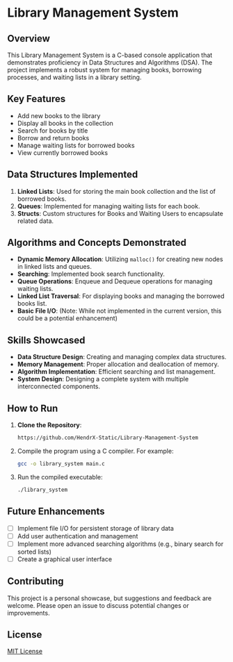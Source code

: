# Library Management System

## Overview
This Library Management System is a C-based console application that demonstrates proficiency in Data Structures and Algorithms (DSA). The project implements a robust system for managing books, borrowing processes, and waiting lists in a library setting.

## Key Features
- Add new books to the library
- Display all books in the collection
- Search for books by title
- Borrow and return books
- Manage waiting lists for borrowed books
- View currently borrowed books

## Data Structures Implemented
1. **Linked Lists**: Used for storing the main book collection and the list of borrowed books.
2. **Queues**: Implemented for managing waiting lists for each book.
3. **Structs**: Custom structures for Books and Waiting Users to encapsulate related data.

## Algorithms and Concepts Demonstrated
- **Dynamic Memory Allocation**: Utilizing `malloc()` for creating new nodes in linked lists and queues.
- **Searching**: Implemented book search functionality.
- **Queue Operations**: Enqueue and Dequeue operations for managing waiting lists.
- **Linked List Traversal**: For displaying books and managing the borrowed books list.
- **Basic File I/O**: (Note: While not implemented in the current version, this could be a potential enhancement)

## Skills Showcased
- **Data Structure Design**: Creating and managing complex data structures.
- **Memory Management**: Proper allocation and deallocation of memory.
- **Algorithm Implementation**: Efficient searching and list management.
- **System Design**: Designing a complete system with multiple interconnected components.

## How to Run
1. **Clone the Repository**:
   ```sh
   https://github.com/HendrX-Static/Library-Management-System
   ```   
2. Compile the program using a C compiler. For example:
   ```bash
   gcc -o library_system main.c
   ```
3. Run the compiled executable:
   ```bash
   ./library_system
   ```

## Future Enhancements
- [ ] Implement file I/O for persistent storage of library data
- [ ] Add user authentication and management
- [ ] Implement more advanced searching algorithms (e.g., binary search for sorted lists)
- [ ] Create a graphical user interface

## Contributing
This project is a personal showcase, but suggestions and feedback are welcome. Please open an issue to discuss potential changes or improvements.

## License
[MIT License](https://opensource.org/licenses/MIT)
